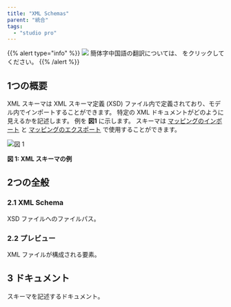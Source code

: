 ```yaml
---
title: "XML Schemas"
parent: "統合"
tags:
  - "studio pro"
---
```


{{% alert type="info" %}}
<img src="attachments/chinese-translation/china.png" style="display: inline-block; margin: 0" /> 簡体字中国語の翻訳については、 [<unk> <unk> <unk>](https://cdn.mendix.tencent-cloud.com/documentation/refguide8/xml-schemas.pdf) をクリックしてください。
{{% /alert %}}

## 1つの概要

XML スキーマは XML スキーマ定義 (XSD) ファイル内で定義されており、モデル内でインポートすることができます。 特定の XML ドキュメントがどのように見えるかを記述します。 例を **図1** に示します。 スキーマは [マッピングのインポート](import-mappings) と [マッピングのエクスポート](export-mappings) で使用することができます。

![図 1](attachments/16713706/18582294.png)

**図 1: XML スキーマの例**

## 2つの全般

### 2.1 XML Schema

XSD ファイルへのファイルパス。

### 2.2 プレビュー

XML ファイルが構成される要素。

## 3 ドキュメント

スキーマを記述するドキュメント。
